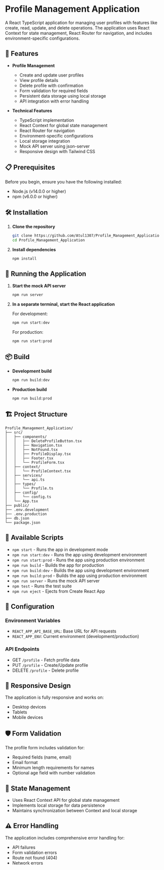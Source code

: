 # Profile Management Application

A React TypeScript application for managing user profiles with features like create, read, update, and delete operations. The application uses React Context for state management, React Router for navigation, and includes environment-specific configurations.

## 🚀 Features

- **Profile Management**

  - Create and update user profiles
  - View profile details
  - Delete profile with confirmation
  - Form validation for required fields
  - Persistent data storage using local storage
  - API integration with error handling

- **Technical Features**
  - TypeScript implementation
  - React Context for global state management
  - React Router for navigation
  - Environment-specific configurations
  - Local storage integration
  - Mock API server using json-server
  - Responsive design with Tailwind CSS

## 📋 Prerequisites

Before you begin, ensure you have the following installed:

- Node.js (v14.0.0 or higher)
- npm (v6.0.0 or higher)

## 🛠️ Installation

1. **Clone the repository**

   ```bash
   git clone https://github.com/Atul1307/Profile_Management_Application.git
   cd Profile_Management_Application
   ```

2. **Install dependencies**

   ```bash
   npm install
   ```

## 🚀 Running the Application

1. **Start the mock API server**

   ```bash
   npm run server
   ```

2. **In a separate terminal, start the React application**

   For development:

   ```bash
   npm run start:dev
   ```

   For production:

   ```bash
   npm run start:prod
   ```

## 📦 Build

- **Development build**

  ```bash
  npm run build:dev
  ```

- **Production build**
  ```bash
  npm run build:prod
  ```

## 🏗️ Project Structure

```
Profile_Management_Application/
├── src/
│   ├── components/
│   │   ├── DeleteProfileButton.tsx
│   │   ├── Navigation.tsx
│   │   ├── NotFound.tsx
│   │   ├── ProfileDisplay.tsx
│   │   ├── Footer.tsx
│   │   └── ProfileForm.tsx
│   ├── context/
│   │   └── ProfileContext.tsx
│   ├── services/
│   │   └── api.ts
│   ├── types/
│   │   └── Profile.ts
│   ├── config/
│   │   └── config.ts
│   └── App.tsx
├── public/
├── .env.development
├── .env.production
├── db.json
└── package.json
```

## 📝 Available Scripts

- `npm start` - Runs the app in development mode
- `npm run start:dev` - Runs the app using development environment
- `npm run start:prod` - Runs the app using production environment
- `npm run build` - Builds the app for production
- `npm run build:dev` - Builds the app using development environment
- `npm run build:prod` - Builds the app using production environment
- `npm run server` - Runs the mock API server
- `npm test` - Runs the test suite
- `npm run eject` - Ejects from Create React App

## 🔧 Configuration

### Environment Variables

- `REACT_APP_API_BASE_URL`: Base URL for API requests
- `REACT_APP_ENV`: Current environment (development/production)

### API Endpoints

- GET `/profile` - Fetch profile data
- PUT `/profile` - Create/Update profile
- DELETE `/profile` - Delete profile

## 📱 Responsive Design

The application is fully responsive and works on:

- Desktop devices
- Tablets
- Mobile devices

## 🛡️ Form Validation

The profile form includes validation for:

- Required fields (name, email)
- Email format
- Minimum length requirements for names
- Optional age field with number validation

## 🔄 State Management

- Uses React Context API for global state management
- Implements local storage for data persistence
- Maintains synchronization between Context and local storage

## ⚠️ Error Handling

The application includes comprehensive error handling for:

- API failures
- Form validation errors
- Route not found (404)
- Network errors
